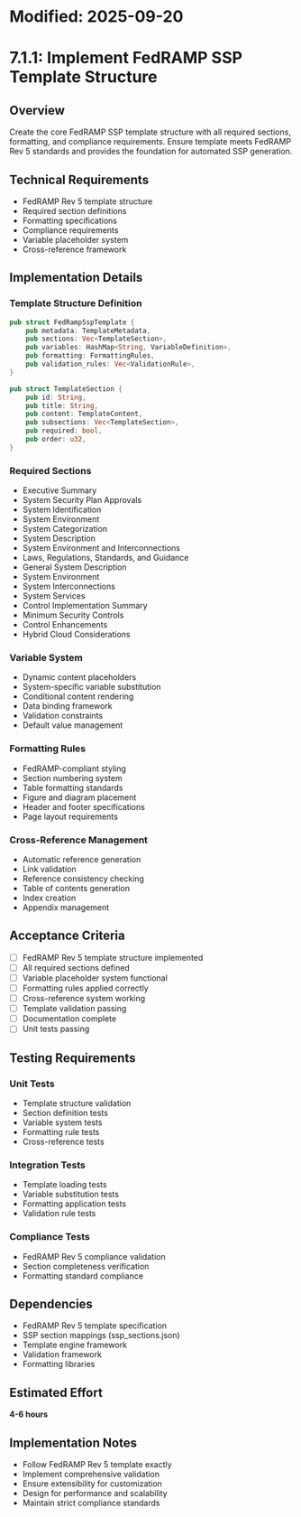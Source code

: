 # Modified: 2025-09-20

# 7.1.1: Implement FedRAMP SSP Template Structure

## Overview
Create the core FedRAMP SSP template structure with all required sections, formatting, and compliance requirements. Ensure template meets FedRAMP Rev 5 standards and provides the foundation for automated SSP generation.

## Technical Requirements
- FedRAMP Rev 5 template structure
- Required section definitions
- Formatting specifications
- Compliance requirements
- Variable placeholder system
- Cross-reference framework

## Implementation Details

### Template Structure Definition
```rust
pub struct FedRampSspTemplate {
    pub metadata: TemplateMetadata,
    pub sections: Vec<TemplateSection>,
    pub variables: HashMap<String, VariableDefinition>,
    pub formatting: FormattingRules,
    pub validation_rules: Vec<ValidationRule>,
}

pub struct TemplateSection {
    pub id: String,
    pub title: String,
    pub content: TemplateContent,
    pub subsections: Vec<TemplateSection>,
    pub required: bool,
    pub order: u32,
}
```

### Required Sections
- Executive Summary
- System Security Plan Approvals
- System Identification
- System Environment
- System Categorization
- System Description
- System Environment and Interconnections
- Laws, Regulations, Standards, and Guidance
- General System Description
- System Environment
- System Interconnections
- System Services
- Control Implementation Summary
- Minimum Security Controls
- Control Enhancements
- Hybrid Cloud Considerations

### Variable System
- Dynamic content placeholders
- System-specific variable substitution
- Conditional content rendering
- Data binding framework
- Validation constraints
- Default value management

### Formatting Rules
- FedRAMP-compliant styling
- Section numbering system
- Table formatting standards
- Figure and diagram placement
- Header and footer specifications
- Page layout requirements

### Cross-Reference Management
- Automatic reference generation
- Link validation
- Reference consistency checking
- Table of contents generation
- Index creation
- Appendix management

## Acceptance Criteria
- [ ] FedRAMP Rev 5 template structure implemented
- [ ] All required sections defined
- [ ] Variable placeholder system functional
- [ ] Formatting rules applied correctly
- [ ] Cross-reference system working
- [ ] Template validation passing
- [ ] Documentation complete
- [ ] Unit tests passing

## Testing Requirements

### Unit Tests
- Template structure validation
- Section definition tests
- Variable system tests
- Formatting rule tests
- Cross-reference tests

### Integration Tests
- Template loading tests
- Variable substitution tests
- Formatting application tests
- Validation rule tests

### Compliance Tests
- FedRAMP Rev 5 compliance validation
- Section completeness verification
- Formatting standard compliance

## Dependencies
- FedRAMP Rev 5 template specification
- SSP section mappings (ssp_sections.json)
- Template engine framework
- Validation framework
- Formatting libraries

## Estimated Effort
**4-6 hours**

## Implementation Notes
- Follow FedRAMP Rev 5 template exactly
- Implement comprehensive validation
- Ensure extensibility for customization
- Design for performance and scalability
- Maintain strict compliance standards
